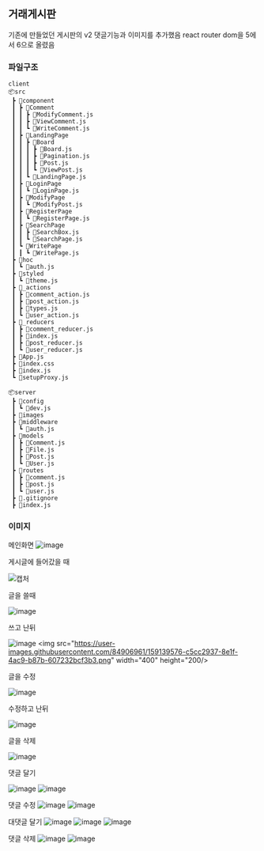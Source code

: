 ## 거래게시판 ##
기존에 만들었던 게시판의 v2
댓글기능과 이미지를 추가했음 
react router dom을 5에서 6으로 올렸음

### 파일구조 ###
```
client
📦src
 ┣ 📂component
 ┃ ┣ 📂Comment
 ┃ ┃ ┣ 📜ModifyComment.js
 ┃ ┃ ┣ 📜ViewComment.js
 ┃ ┃ ┗ 📜WriteComment.js
 ┃ ┣ 📂LandingPage
 ┃ ┃ ┣ 📂Board
 ┃ ┃ ┃ ┣ 📜Board.js
 ┃ ┃ ┃ ┣ 📜Pagination.js
 ┃ ┃ ┃ ┣ 📜Post.js
 ┃ ┃ ┃ ┗ 📜ViewPost.js
 ┃ ┃ ┗ 📜LandingPage.js
 ┃ ┣ 📂LoginPage
 ┃ ┃ ┗ 📜LoginPage.js
 ┃ ┣ 📂ModifyPage
 ┃ ┃ ┗ 📜ModifyPost.js
 ┃ ┣ 📂RegisterPage
 ┃ ┃ ┗ 📜RegisterPage.js
 ┃ ┣ 📂SearchPage
 ┃ ┃ ┣ 📜SearchBox.js
 ┃ ┃ ┗ 📜SearchPage.js
 ┃ ┗ 📂WritePage
 ┃ ┃ ┗ 📜WritePage.js
 ┣ 📂hoc
 ┃ ┗ 📜auth.js
 ┣ 📂styled
 ┃ ┗ 📜theme.js
 ┣ 📂_actions
 ┃ ┣ 📜comment_action.js
 ┃ ┣ 📜post_action.js
 ┃ ┣ 📜types.js
 ┃ ┗ 📜user_action.js
 ┣ 📂_reducers
 ┃ ┣ 📜comment_reducer.js
 ┃ ┣ 📜index.js
 ┃ ┣ 📜post_reducer.js
 ┃ ┗ 📜user_reducer.js
 ┣ 📜App.js
 ┣ 📜index.css
 ┣ 📜index.js
 ┗ 📜setupProxy.js

📦server
 ┣ 📂config
 ┃ ┗ 📜dev.js
 ┣ 📂images
 ┣ 📂middleware
 ┃ ┗ 📜auth.js
 ┣ 📂models
 ┃ ┣ 📜Comment.js
 ┃ ┣ 📜File.js
 ┃ ┣ 📜Post.js
 ┃ ┗ 📜User.js
 ┣ 📂routes
 ┃ ┣ 📜comment.js
 ┃ ┣ 📜post.js
 ┃ ┗ 📜user.js
 ┣ 📜.gitignore
 ┣ 📜index.js
```


### 이미지 ###
메인화면 
![image](https://user-images.githubusercontent.com/84906961/159139513-193ad0e3-3f3a-4c45-b543-f0100c7a8563.png)


게시글에 들어갔을 때

![캡처](https://user-images.githubusercontent.com/84906961/159139478-dc723229-0a17-44e4-924a-f67a66d69a50.PNG)



글을 쓸때


![image](https://user-images.githubusercontent.com/84906961/159139565-47242b3a-b265-425f-87b1-488d3b6c8c81.png)



쓰고 난뒤

![image](https://user-images.githubusercontent.com/84906961/159139576-c5cc2937-8e1f-4ac9-b87b-607232bcf3b3.png)
<img src="https://user-images.githubusercontent.com/84906961/159139576-c5cc2937-8e1f-4ac9-b87b-607232bcf3b3.png" width="400" height="200/>

글을 수정


![image](https://user-images.githubusercontent.com/84906961/159139622-fa13c664-97e1-4d08-ae67-261f883c94a1.png)


수정하고 난뒤

![image](https://user-images.githubusercontent.com/84906961/159139644-3ed2d0ad-c594-4746-94f9-75344dcd629c.png)

글을 삭제

![image](https://user-images.githubusercontent.com/84906961/159139719-8d4c3536-ed76-4c46-90aa-543bdff779ea.png)

댓글 달기

![image](https://user-images.githubusercontent.com/84906961/159139739-2701fca1-69cb-460a-b9ab-73151701e290.png)
![image](https://user-images.githubusercontent.com/84906961/159139750-3ac42e88-948b-4dca-b644-c70aadda62cc.png)

댓글 수정
![image](https://user-images.githubusercontent.com/84906961/159139775-2e083d1c-636b-49ff-aff5-81687fb7112c.png)
![image](https://user-images.githubusercontent.com/84906961/159139784-91d285aa-5cd3-4682-9a1a-dcc848fa2a2a.png)

대댓글 달기
![image](https://user-images.githubusercontent.com/84906961/159139810-48370ef5-90b6-4357-9b05-727a68c44117.png)
![image](https://user-images.githubusercontent.com/84906961/159139829-1c951dfa-6b74-434b-a688-98a7218c878e.png)
![image](https://user-images.githubusercontent.com/84906961/159139830-4e1091a0-9d0c-436c-833f-754347540c09.png)

댓글 삭제
![image](https://user-images.githubusercontent.com/84906961/159139834-632b28e2-ea0d-451b-b017-1a9b96240cd5.png)
![image](https://user-images.githubusercontent.com/84906961/159139836-1edb2837-99ce-4969-9b66-aa26b74440e0.png)








